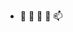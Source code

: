 - 👋 👀 🌱 💞️ 📫 

<!---
jjoo1310/jjoo1310 is a ✨ special ✨ repository because its `README.md` (this file) appears on your GitHub profile.
You can click the Preview link to take a look at your changes.
--->
